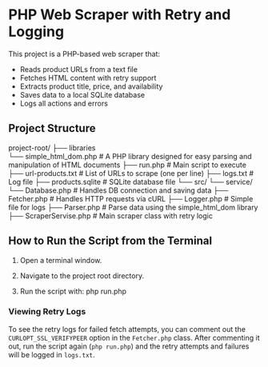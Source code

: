 # PHP Web Scraper with Retry and Logging

This project is a PHP-based web scraper that:

- Reads product URLs from a text file
- Fetches HTML content with retry support
- Extracts product title, price, and availability
- Saves data to a local SQLite database
- Logs all actions and errors


## Project Structure

project-root/
├── libraries                   
    └── simple_html_dom.php     # A PHP library designed for easy parsing and manipulation of HTML documents
├── run.php                     # Main script to execute
├── url-products.txt            # List of URLs to scrape (one per line)
├── logs.txt                    # Log file
├── products.sqlite             # SQLite database file
└── src/
    └── service/
        └── Database.php        # Handles DB connection and saving data
        ├── Fetcher.php         # Handles HTTP requests via cURL
        ├── Logger.php          # Simple file for logs
        ├── Parser.php          # Parse data using the simple_html_dom library
        ├── ScraperServise.php  # Main scraper class with retry logic



## How to Run the Script from the Terminal

1. Open a terminal window.

2. Navigate to the project root directory.

3. Run the script with: php run.php


### Viewing Retry Logs

To see the retry logs for failed fetch attempts, you can comment out the `CURLOPT_SSL_VERIFYPEER` option in the `Fetcher.php` class. After commenting it out, run the script again (`php run.php`) and the retry attempts and failures will be logged in `logs.txt`.

